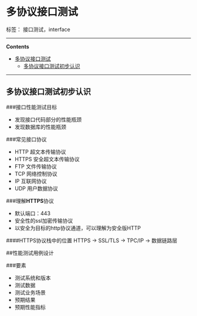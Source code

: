 # 多协议接口测试

标签： 接口测试，interface

----

**Contents**

- [多协议接口测试](#多协议接口测试)
    - [多协议接口测试初步认识](#多协议接口测试初步认识)

----




## 多协议接口测试初步认识

###接口性能测试目标

- 发现接口代码部分的性能瓶颈
- 发现数据库的性能瓶颈

###常见接口协议

- HTTP 超文本传输协议
- HTTPS 安全超文本传输协议
- FTP 文件传输协议
- TCP 网络控制协议
- IP 互联网协议
- UDP 用户数据协议

###理解**HTTPS**协议

- 默认端口：443
- 安全性的ssl加密传输协议
- 以安全为目标的http协议通道，可以理解为安全版HTTP

####HTTPS协议栈中的位置
HTTPS -> SSL/TLS -> TPC/IP -> 数据链路层


##性能测试用例设计

###要素
- 测试系统和版本
- 测试数据
- 测试业务场景
- 预期结果
- 预期性能指标